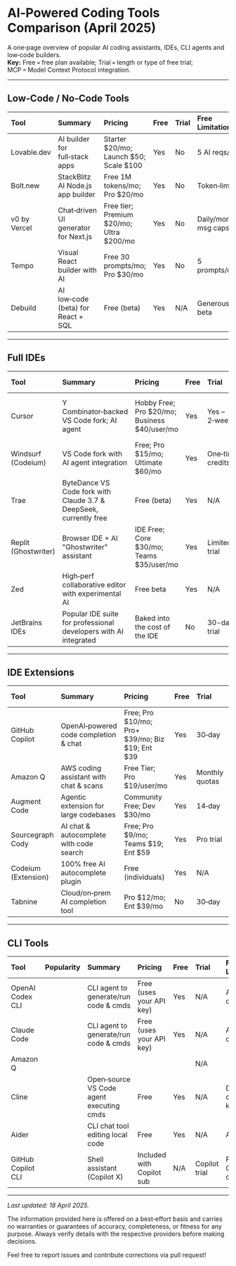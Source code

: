 # AI‑Powered Coding Tools Comparison (April 2025)

A one‑page overview of popular AI coding assistants, IDEs, CLI agents and low‑code builders.  
**Key:** Free = free plan available; Trial = length or type of free trial; MCP = Model Context Protocol integration.

---

## Low‑Code / No‑Code Tools

| Tool         | Summary                              | Pricing                                  | Free   | Trial   | Free Limitations       | MCP   | Observations             |
|:-------------|:-------------------------------------|:-----------------------------------------|:-------|:--------|:-----------------------|:------|:-------------------------|
| Lovable.dev  | AI builder for full‑stack apps       | Starter $20/mo; Launch $50; Scale $100   | Yes    | No      | 5 AI reqs/day          | No    | Quick MVPs               |
| Bolt.new     | StackBlitz AI Node.js app builder    | Free 1M tokens/mo; Pro $20/mo            | Yes    | No      | Token‑limited          | No    | Generous free tokens     |
| v0 by Vercel | Chat‑driven UI generator for Next.js | Free tier; Premium $20/mo; Ultra $200/mo | Yes    | No      | Daily/monthly msg caps | No    | Seamless Vercel deploy   |
| Tempo        | Visual React builder with AI         | Free 30 prompts/mo; Pro $30/mo           | Yes    | No      | 5 prompts/day          | No    | Collaborative design‑dev |
| Debuild      | AI low‑code (beta) for React + SQL   | Free (beta)                              | Yes    | N/A     | Generous in beta       | No    | Free during beta         |

---

## Full IDEs

| Tool                 | Summary                                                                          | Pricing                                      | Free   | Trial            | Free Limitations                            | MCP   | Observations                     | Link    |
|:---------------------|:---------------------------------------------------------------------------------|:---------------------------------------------|:-------|:-----------------|:--------------------------------------------|:------|:---------------------------------|:--------|
| Cursor               | Y Combinator‑backed VS Code fork; AI agent                                       | Hobby Free; Pro $20/mo; Business $40/user/mo | Yes    | Yes – 2‑week     | 2 000 completions & 50 GPT‑4/Claude reqs/mo | Yes   | Agentic mode; closed‑source fork |         |
| Windsurf (Codeium)   | VS Code fork with AI agent integration                                           | Free; Pro $15/mo; Ultimate $60/mo            | Yes    | One‑time credits |                                             | Yes   |                                  |         |
| Trae                 | ByteDance VS Code fork with Claude 3.7 & DeepSeek, currently free                | Free (beta)                                  | Yes    | N/A              | None at launch                              | No    | Unlimited Claude usage now       |         |
| Replit (Ghostwriter) | Browser IDE + AI "Ghostwriter" assistant                                         | IDE Free; Core $30/mo; Teams $35/user/mo     | Yes    | Limited trial    | One‑time AI credits                         | Yes   | Strong free IDE, paid AI         |         |
| Zed                  | High‑perf collaborative editor with experimental AI                              | Free beta                                    | Yes    | N/A              | Beta rate limits                            | Yes   | Focus on speed & collaboration   |         |
| JetBrains IDEs       | Popular IDE suite for professional developers with AI integrated                 | Baked into the cost of the IDE               | No     | 30-day trial     | N/A                                         | Yes   |                                  | [#][3]  |

---

## IDE Extensions

| Tool                     | Summary                                 | Pricing                                         | Free   | Trial          | Free Limitations                | MCP   | Observations             |
|:-------------------------|:----------------------------------------|:------------------------------------------------|:-------|:---------------|:--------------------------------|:------|:-------------------------|
| GitHub Copilot           | OpenAI‑powered code completion & chat   | Free; Pro $10/mo; Pro+ $39/mo; Biz $19; Ent $39 | Yes    | 30‑day         | 2 000 completions & 50 chats/mo | Yes   | Free for students/OSS    |
| Amazon Q                 | AWS coding assistant with chat & scans  | Free Tier; Pro $19/user/mo                      | Yes    | Monthly quotas | 50 chats & 5 gens/mo            | Yes   | Great for AWS APIs       |
| Augment Code             | Agentic extension for large codebases   | Community Free; Dev $30/mo                      | Yes    | 14‑day         | ~3 000 msgs/mo                  | Yes   | Open‑source core         |
| Sourcegraph Cody         | AI chat & autocomplete with code search | Free; Pro $9/mo; Teams $19; Ent $59             | Yes    | Pro trial      | 200 chats/mo                    | Yes   | Excellent for multi‑repo |
| Codeium (Extension)      | 100% free AI autocomplete plugin        | Free (individuals)                              | Yes    | N/A            | None                            | Yes   | Top free alternative     |
| Tabnine                  | Cloud/on‑prem AI completion tool        | Pro $12/mo; Ent $39/mo                          | No     | 30‑day         | n/a                             | No    | Free plan discontinued   |

---

## CLI Tools

| Tool               | Popularity | Summary                                   | Pricing                    | Free   | Trial         | Free Limitations     | MCP   | Observations          | Link    |
|:-------------------|:-----------|:------------------------------------------|:---------------------------|:-------|:--------------|:---------------------|:------|:----------------------|---------|
| OpenAI Codex CLI   |            | CLI agent to generate/run code & cmds     | Free (uses your API key)   | Yes    | N/A           | API quota only       | No    | Open‑source           | [#][1]  |
| Claude Code        |            | CLI agent to generate/run code & cmds     | Free (uses your API key)   | Yes    | N/A           | API quota only       | No    |                       | [#][2]  |
| Amazon Q           |            |                                           |                            |        | N/A           |                      | No    |                       |         |
| Cline              |            | Open‑source VS Code agent executing cmds  | Free                       | Yes    | N/A           | Depends on API keys  | Yes   | MCP tools marketplace |         |
| Aider              |            | CLI chat tool editing local code          | Free                       | Yes    | N/A           | API limits           | No    | Great for refactors   |         |
| GitHub Copilot CLI |            | Shell assistant (Copilot X)               | Included with Copilot sub  | N/A    | Copilot trial | Follows Copilot caps | No    | Tech preview          |         |

---


*Last updated: 18 April 2025.*

The information provided here is offered on a best‑effort basis and carries no warranties or guarantees of accuracy, completeness, or fitness for any purpose. Always verify details with the respective providers before making decisions.

Feel free to report issues and contribute corrections via pull request!

[1]: https://github.com/openai/codex
[2]: https://docs.anthropic.com/en/docs/agents-and-tools/claude-code/
[3]: https://www.jetbrains.com/ai/

